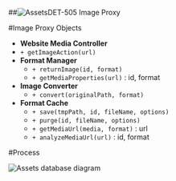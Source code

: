 ##![Assets](https://raw.github.com/massiveart/sulu-docs/master/system-requirements/images/assets.png)DET-505 Image Proxy

#Image Proxy Objects

 - **Website Media Controller**
  - `+ getImageAction(url)`
 - **Format Manager**
   - `+ returnImage(id, format)`
   - `+ getMediaProperties(url)` : id, format
 - **Image Converter**
   - `+ convert(originalPath, format)`
 - **Format Cache**
   - `+ save(tmpPath, id, fileName, options)`
   - `+ purge(id, fileName, options)`
   - `+ getMediaUrl(media, format)` : url
   - `+ analyzeMediaUrl(url)` : id, format

#Process

![Assets database diagram](https://raw.github.com/massiveart/sulu-docs/master/detail-specification/images/diagrams/ImageProxy.png)
